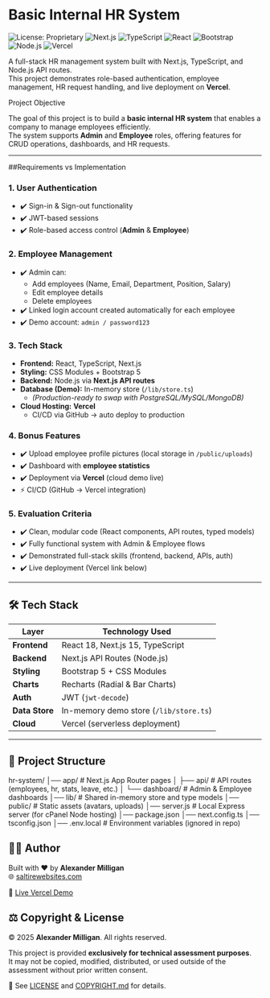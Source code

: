 # Basic Internal HR System

![License: Proprietary](https://img.shields.io/badge/license-proprietary-red.svg)
![Next.js](https://img.shields.io/badge/Next.js-15-black?logo=next.js)
![TypeScript](https://img.shields.io/badge/TypeScript-5-blue?logo=typescript)
![React](https://img.shields.io/badge/React-18-61DAFB?logo=react)
![Bootstrap](https://img.shields.io/badge/Bootstrap-5-7952B3?logo=bootstrap)
![Node.js](https://img.shields.io/badge/Node.js-20-339933?logo=node.js)
![Vercel](https://img.shields.io/badge/Deployed%20on-Vercel-black?logo=vercel)

A full-stack HR management system built with Next.js, TypeScript, and Node.js API routes.  
This project demonstrates role-based authentication, employee management, HR request handling, and live deployment on **Vercel**.  

Project Objective

The goal of this project is to build a **basic internal HR system** that enables a company to manage employees efficiently.  
The system supports **Admin** and **Employee** roles, offering features for CRUD operations, dashboards, and HR requests.  

---

##Requirements vs Implementation

### 1. **User Authentication**
- ✔️ Sign-in & Sign-out functionality
- ✔️ JWT-based sessions
- ✔️ Role-based access control (**Admin** & **Employee**)

### 2. **Employee Management**
- ✔️ Admin can:
  - Add employees (Name, Email, Department, Position, Salary)
  - Edit employee details
  - Delete employees
- ✔️ Linked login account created automatically for each employee
- ✔️ Demo account: `admin / password123`

### 3. **Tech Stack**
- **Frontend:** React, TypeScript, Next.js  
- **Styling:** CSS Modules + Bootstrap 5  
- **Backend:** Node.js via **Next.js API routes**  
- **Database (Demo):** In-memory store (`/lib/store.ts`)  
  - *(Production-ready to swap with PostgreSQL/MySQL/MongoDB)*  
- **Cloud Hosting:** **Vercel**  
  - CI/CD via GitHub → auto deploy to production  

### 4. **Bonus Features**
- ✔️ Upload employee profile pictures (local storage in `/public/uploads`)  
- ✔️ Dashboard with **employee statistics**  
- ✔️ Deployment via **Vercel** (cloud demo live)  
- ⚡ CI/CD (GitHub → Vercel integration)  

### 5. **Evaluation Criteria**
- ✔️ Clean, modular code (React components, API routes, typed models)  
- ✔️ Fully functional system with Admin & Employee flows  
- ✔️ Demonstrated full-stack skills (frontend, backend, APIs, auth)  
- ✔️ Live deployment (Vercel link below)  

---

## 🛠️ Tech Stack

| Layer         | Technology Used |
|---------------|-----------------|
| **Frontend**  | React 18, Next.js 15, TypeScript |
| **Backend**   | Next.js API Routes (Node.js) |
| **Styling**   | Bootstrap 5 + CSS Modules |
| **Charts**    | Recharts (Radial & Bar Charts) |
| **Auth**      | JWT (`jwt-decode`) |
| **Data Store**| In-memory demo store (`/lib/store.ts`) |
| **Cloud**     | Vercel (serverless deployment) |

---

## 📂 Project Structure
hr-system/
│── app/ # Next.js App Router pages
│ ├── api/ # API routes (employees, hr, stats, leave, etc.)
│ └── dashboard/ # Admin & Employee dashboards
│── lib/ # Shared in-memory store and type models
│── public/ # Static assets (avatars, uploads)
│── server.js # Local Express server (for cPanel Node hosting)
│── package.json
│── next.config.ts
│── tsconfig.json
│── .env.local # Environment variables (ignored in repo)

## 👨‍💻 Author

Built with ❤️ by **Alexander Milligan**  
🌐 [saltirewebsites.com](https://saltirewebsites.com)  

🚀 [Live Vercel Demo](https://humanitarianoperations-ba33bl8lj-alexander-milligans-projects.vercel.app/)


## ⚖️ Copyright & License

© 2025 **Alexander Milligan**. All rights reserved.  

This project is provided **exclusively for technical assessment purposes**.  
It may not be copied, modified, distributed, or used outside of the assessment without prior written consent.  

🔗 See [LICENSE](./LICENSE) and [COPYRIGHT.md](./COPYRIGHT.md) for details.  